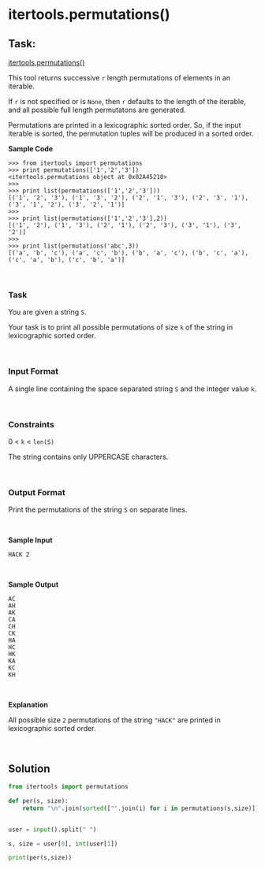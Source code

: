 # itertools.permutations()

## Task:

[itertools.permutations()](https://docs.python.org/2/library/itertools.html#itertools.permutations)

This tool returns successive `r` length permutations of elements in an iterable.

If `r` is not specified or is `None`, then `r` defaults to the length of the iterable, and all possible full length permutatons are generated.

Permutations are printed in a lexicographic sorted order. So, if the input iterable is sorted, the permutation tuples will be produced in a sorted order.

**Sample Code**

```
>>> from itertools import permutations
>>> print permutations(['1','2','3'])
<itertools.permutations object at 0x02A45210>
>>> 
>>> print list(permutations(['1','2','3']))
[('1', '2', '3'), ('1', '3', '2'), ('2', '1', '3'), ('2', '3', '1'), ('3', '1', '2'), ('3', '2', '1')]
>>> 
>>> print list(permutations(['1','2','3'],2))
[('1', '2'), ('1', '3'), ('2', '1'), ('2', '3'), ('3', '1'), ('3', '2')]
>>>
>>> print list(permutations('abc',3))
[('a', 'b', 'c'), ('a', 'c', 'b'), ('b', 'a', 'c'), ('b', 'c', 'a'), ('c', 'a', 'b'), ('c', 'b', 'a')]
```

<br>

### Task


You are given a string `S`.

Your task is to print all possible permutations of size `k` of the string in lexicographic sorted order.

<br>

### Input Format

A single line containing the space separated string `S` and the integer value `k`.


<br>

### Constraints


0 < `k` < `len(S)`

The string contains only UPPERCASE characters.


<br>

### Output Format

Print the permutations of the string `S` on separate lines.

<br>

**Sample Input**

```
HACK 2
```

<br>

**Sample Output**

```
AC
AH
AK
CA
CH
CK
HA
HC
HK
KA
KC
KH
```


<br>

**Explanation**

All possible size `2` permutations of the string `"HACK"` are printed in lexicographic sorted order.

<br>


## Solution

```python
from itertools import permutations

def per(s, size):
    return "\n".join(sorted(["".join(i) for i in permutations(s,size)]))


user = input().split(" ")

s, size = user[0], int(user[1])

print(per(s,size))
```
